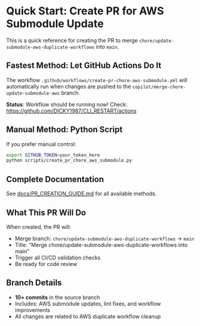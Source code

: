 # Quick Start: Create PR for AWS Submodule Update

This is a quick reference for creating the PR to merge `chore/update-submodule-aws-duplicate-workflows` into `main`.

## Fastest Method: Let GitHub Actions Do It

The workflow `.github/workflows/create-pr-chore-aws-submodule.yml` will automatically run when changes are pushed to the `copilot/merge-chore-update-submodule-aws` branch.

**Status**: Workflow should be running now! Check: https://github.com/DICKY1987/CLI_RESTART/actions

## Manual Method: Python Script

If you prefer manual control:

```bash
export GITHUB_TOKEN=your_token_here
python scripts/create_pr_chore_aws_submodule.py
```

## Complete Documentation

See [docs/PR_CREATION_GUIDE.md](docs/PR_CREATION_GUIDE.md) for all available methods.

## What This PR Will Do

When created, the PR will:
- Merge branch: `chore/update-submodule-aws-duplicate-workflows` → `main`
- Title: "Merge chore/update-submodule-aws-duplicate-workflows into main"
- Trigger all CI/CD validation checks
- Be ready for code review

## Branch Details

- **10+ commits** in the source branch
- Includes: AWS submodule updates, lint fixes, and workflow improvements
- All changes are related to AWS duplicate workflow cleanup
